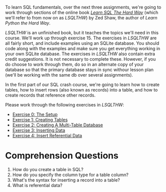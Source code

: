 <!-- 
name: SQL Crash Course Part 1: Creating Tables, Inserting Rows, and Referential Data
author: Iain Duncan
type: 3pc
time: 60
 -->

To learn SQL fundamentals, over the next three assignments, we're going to work through sections of the online book *[Learn SQL The Hard Way](http://sql.learncodethehardway.org/book/)* (which we'll refer to from now on as *LSQLTHW*) by Zed Shaw, the author of *Learn Python the Hard Way*. 

*LSQLTHW* is an unfinished book, but it teaches the topics we'll need in this course. We'll work up through exercise 15. The exercises in *LSQLTHW* are all fairly short, and include examples using an SQLite database.
You should code along with the examples and make sure you get everything working in your own SQLite database. The exercises in *LSQLTHW* also contain extra credit suggestions. It is not necessary to complete these. However, if you do choose to work through them, do so in an alternate copy of your database so that the primary database stays in sync withour lesson plan (we'll be working with the same db over several assignments).

In the first part of our SQL crash course, we're going to learn how to create tables, how to insert rows (also known as records) into a table, and how to create records that reference other records. 

Please work through the following exercises in *LSQLTHW*:

*   [Exercise 0: The Setup](http://sql.learncodethehardway.org/book/ex0.html)
*   [Exercise 1: Creating Tables](http://sql.learncodethehardway.org/book/ex1.html)
*   [Exercise 2: Creating A Multi-Table Database](http://sql.learncodethehardway.org/book/ex2.html)
*   [Exercise 3: Inserting Data](http://sql.learncodethehardway.org/book/ex3.html)
*   [Exercise 4: Insert Referential Data](http://sql.learncodethehardway.org/book/ex4.html)

# Comprehension Questions

1.  How do you create a table in SQL?
2.  How do you specify the column type for a table column?
3.  What's the syntax for inserting a record into a table?
4.  What is referential data?


